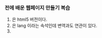 ### 전에 배운 웹페이지 만들기 복습

1. <!DOCTYPE html> 은 html5 버전이다.
2. <html lang="ko">은 lang 이라는 속석인데 변역과도 연관이 있다. 
3. <title> 타이클 태그
4. ul태그는 학급의 반을 나누는 거 처럼 관리하기 위해 리스트를 만드는 걸 말한다. 
5. a 태그는 href속성을 이용해 링크를 건다.
6. img 태그는 경로(속성)에 있는 이미지를 출력한다. ait는 이미지가 없을때 나오는 엑박(그림)이나 텍스트
7. h태그는 html을 열때 가장 부터 탐색한다.(+크기가 크고 굵은 글씨체를 가졌다.)


1. css의 우선순위는 큰 순에서 작은 순이다 예를 들면 *는 전체 h1는 *안에 있는 h1이며 h1이 우선순위를 갖게 된다.(우선순위 id<class)


   
    
       </li> <!DOCTYPE html>
        <html lang="ko">
        <head>
            <meta charset="UTF-8">
            <title>sdmhls</title>
            <link rel="stylesheet" href="css.css">
        </head>
        <body>
            <header>
                <img src="main_img.png" alt="그림 없음">
            </header>
            
            <nav>
                <ul>
                    <li><a href="#">학교소개 |</a></li>
                    <li><a href="#">학과소개 |</a></li>
                    <li><a href="#">입학안내 |</a></li>
                    <li><a href="#">학교생활 |</a></li>
                    <li><a href="#">열린학교 |</a></li>
                </ul> 
            </nav>
            <section>
                
                    <h1>+학교소개</h1>
        
                    <ol>
                        <li>
                            
                            <h3>1. 견학이념</h3>
                            <div>
        
                                <table>
                                    <tr>
                                        <td>설립자훈</td>
                                        <td>대망과 신념을 지닌 인간상 구현</td>
                                    </tr>
                                    <tr>
                                        <td>교훈</td>
                                        <td>성실한 사람, 실력 있는 사람, 생산적인 사람</td>
                                    </tr>
                                </table>
        
                            </div>
                        </li>
                        <li>
                            
                            <h3>2. 학교상징</h3>
                            <ul>
        
                                <li>교화 : 철쭉 - 사랑의 기쁨</li>
                                <li>교목 : 은행나무 - 용기, 진취적임, 풍요로운 결실</li>
                                <li>교조 : 독수리 - 도전정신</li>
        
                            </ul>    
        
                        </li>
                             <h3>3. 오시는 길</h3>
                            <img src="map.png" alt="">
        
                        <li>
        
                            
                    </ol>    
        
            </section>
        
        
        </body>
</html>

